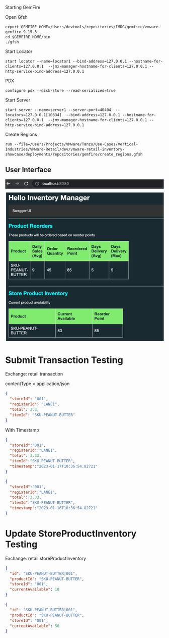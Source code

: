 
Starting GemFire

Open Gfsh

```shell
export GEMFIRE_HOME=/Users/devtools/repositories/IMDG/gemfire/vmware-gemfire-9.15.3
cd $GEMFIRE_HOME/bin
./gfsh
```

Start Locator

```shell
start locator --name=locator1 --bind-address=127.0.0.1 --hostname-for-clients=127.0.0.1  --jmx-manager-hostname-for-clients=127.0.0.1 --http-service-bind-address=127.0.0.1 
```

PDX

```shell
configure pdx --disk-store --read-serialized=true

```

Start Server

```shell
start server --name=server1 --server-port=40404  --locators=127.0.0.1[10334]  --bind-address=127.0.0.1 --hostname-for-clients=127.0.0.1  --jmx-manager-hostname-for-clients=127.0.0.1 --http-service-bind-address=127.0.0.1
```

Create Regions

```shell
run --file=/Users/Projects/VMware/Tanzu/Use-Cases/Vertical-Industries/VMware-Retail/dev/vmware-retail-inventory-showcase/deployments/repositories/gemfire/create_regions.gfsh
```



## User Interface

![ui.png](docs/images/ui.png)

# Submit Transaction Testing



Exchange: retail.transaction

contentType = application/json

```json
{
  "storeId": "001",
  "registerId": "LANE1",
  "total": 3.3,
  "itemId": "SKU-PEANUT-BUTTER"
}
```

With Timestamp

```json
{
  "storeId":"001",
  "registerId":"LANE1",
  "total": 3.33,
  "itemId":"SKU-PEANUT-BUTTER",
  "timestamp":"2023-01-17T10:36:54.82721"
}
```

```json
{
  "storeId":"001",
  "registerId":"LANE1",
  "total": 3.33,
  "itemId":"SKU-PEANUT-BUTTER",
  "timestamp":"2023-01-16T10:36:54.82721"
}
```


# Update StoreProductInventory Testing

Exchange: retail.storeProductInventory

```json
{
  "id": "SKU-PEANUT-BUTTER|001",
  "productId": "SKU-PEANUT-BUTTER",
  "storeId": "001",
  "currentAvailable": 10
}
```


```json
{
  "id": "SKU-PEANUT-BUTTER|001",
  "productId": "SKU-PEANUT-BUTTER",
  "storeId": "001",
  "currentAvailable": 50
}
```